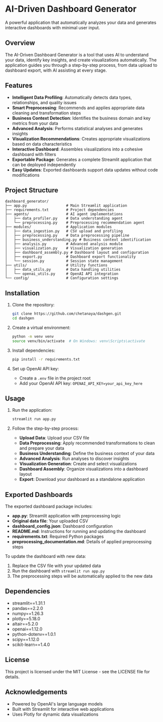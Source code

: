 # AI-Driven Dashboard Generator

A powerful application that automatically analyzes your data and generates interactive dashboards with minimal user input.

## Overview

The AI-Driven Dashboard Generator is a tool that uses AI to understand your data, identify key insights, and create visualizations automatically. The application guides you through a step-by-step process, from data upload to dashboard export, with AI assisting at every stage.

## Features

- **Intelligent Data Profiling**: Automatically detects data types, relationships, and quality issues
- **Smart Preprocessing**: Recommends and applies appropriate data cleaning and transformation steps
- **Business Context Detection**: Identifies the business domain and key metrics from your data
- **Advanced Analysis**: Performs statistical analyses and generates insights
- **Visualization Recommendations**: Creates appropriate visualizations based on data characteristics
- **Interactive Dashboard**: Assembles visualizations into a cohesive dashboard with filters
- **Exportable Package**: Generates a complete Streamlit application that can be deployed independently
- **Easy Updates**: Exported dashboards support data updates without code modifications

## Project Structure

```
dashboard_generator/
├── app.py                  # Main Streamlit application
├── requirements.txt        # Project dependencies
├── agents/                 # AI agent implementations
│   ├── data_profiler.py    # Data understanding agent
│   └── preprocessing.py    # Preprocessing recommendation agent
├── modules/                # Application modules
│   ├── data_ingestion.py   # CSV upload and profiling
│   ├── preprocessing.py    # Data preprocessing pipeline
│   ├── business_understanding.py # Business context identification
│   ├── analysis.py         # Advanced analysis module
│   ├── visualization.py    # Visualization generation
│   ├── dashboard_assembly.py # Dashboard layout and configuration
│   ├── export.py           # Dashboard export functionality
│   └── session.py          # Session state management
├── utils/                  # Utility functions
│   ├── data_utils.py       # Data handling utilities
│   └── openai_utils.py     # OpenAI API integration
└── config/                 # Configuration settings
```

## Installation

1. Clone the repository:
   ```bash
   git clone https://github.com/chetanaya/dashgen.git
   cd dashgen
   ```

2. Create a virtual environment:
   ```bash
   python -m venv venv
   source venv/bin/activate  # On Windows: venv\Scripts\activate
   ```

3. Install dependencies:
   ```bash
   pip install -r requirements.txt
   ```

4. Set up OpenAI API key:
   - Create a `.env` file in the project root
   - Add your OpenAI API key: `OPENAI_API_KEY=your_api_key_here`

## Usage

1. Run the application:
   ```bash
   streamlit run app.py
   ```

2. Follow the step-by-step process:
   - **Upload Data**: Upload your CSV file
   - **Data Preprocessing**: Apply recommended transformations to clean and prepare your data
   - **Business Understanding**: Define the business context of your data
   - **Advanced Analysis**: Run analyses to discover insights
   - **Visualization Generation**: Create and select visualizations
   - **Dashboard Assembly**: Organize visualizations into a dashboard layout
   - **Export**: Download your dashboard as a standalone application

## Exported Dashboards

The exported dashboard package includes:

- **app.py**: Streamlit application with preprocessing logic
- **Original data file**: Your uploaded CSV
- **dashboard_config.json**: Dashboard configuration
- **README.md**: Instructions for running and updating the dashboard
- **requirements.txt**: Required Python packages
- **preprocessing_documentation.md**: Details of applied preprocessing steps

To update the dashboard with new data:

1. Replace the CSV file with your updated data
2. Run the dashboard with `streamlit run app.py`
3. The preprocessing steps will be automatically applied to the new data

## Dependencies

- streamlit==1.31.1
- pandas==2.2.0
- numpy==1.26.3
- plotly==5.18.0
- altair==5.2.0
- openai==1.12.0
- python-dotenv==1.0.1
- scipy==1.12.0
- scikit-learn==1.4.0

## License

This project is licensed under the MIT License - see the LICENSE file for details.

## Acknowledgements

- Powered by OpenAI's large language models
- Built with Streamlit for interactive web applications
- Uses Plotly for dynamic data visualizations